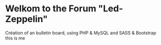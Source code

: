 # Welkom to the Forum "Led-Zeppelin"

Création of an bulletin board, using PHP &amp; MySQL and SASS &amp; Bootstrap
this is me
